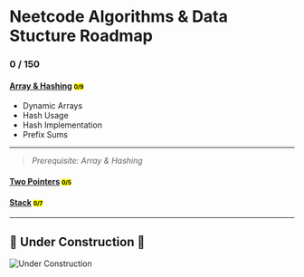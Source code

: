 # Neetcode Algorithms & Data Stucture Roadmap

### 0 / 150

#### [Array & Hashing](array&hashing/) <span style="font-size: 10px; color: black; background-color: yellow; "> 0/9

- Dynamic Arrays
- Hash Usage
- Hash Implementation
- Prefix Sums

---

> _Prerequisite: Array & Hashing_

#### [Two Pointers]() <span style="font-size: 10px; color: black; background-color: yellow; "> 0/5

#### [Stack]() <span style="font-size: 10px; color: black; background-color: yellow; "> 0/7

---

## 🚧 Under Construction 🚧

![Under Construction](https://img.shields.io/badge/status-under_construction-yellow)
